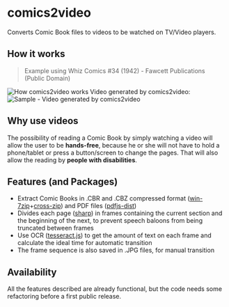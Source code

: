 # comics2video
Converts Comic Book files to videos to be watched on TV/Video players.
## How it works
> Example using Whiz Comics #34 (1942) - Fawcett Publications (Public Domain)

![How comics2video works](https://i.postimg.cc/kgmnympd/comics2video.jpg)
Video generated by comics2video:
![Sample - Video generated by comics2video](https://i.postimg.cc/bJ2H8kHb/comics2video.gif)
## Why use videos
The possibility of reading a Comic Book by simply watching a video will allow the user to be **hands-free**, because he or she will not have to hold a phone/tablet or press a button/screen to change the pages.
That will also allow the reading by **people with disabilities**.
## Features (and Packages)
- Extract Comic Books in .CBR and .CBZ compressed format ([win-7zip](https://www.npmjs.com/package/win-7zip)+[cross-zip](https://www.npmjs.com/package/cross-unzip)) and PDF files ([pdfjs-dist](https://www.npmjs.com/package/pdfjs-dist))
- Divides each page ([sharp](https://www.npmjs.com/package/sharp)) in frames containing the current section and the beginning of the next, to prevent speech baloons from being truncated between frames
- Use OCR ([tesseract.js](https://www.npmjs.com/package/tesseract.js)) to get the amount of text on each frame and calculate the ideal time for automatic transition
- The frame sequence is also saved in .JPG files, for manual transition

## Availability
All the features described are already functional, but the code needs some refactoring before a first public release.
